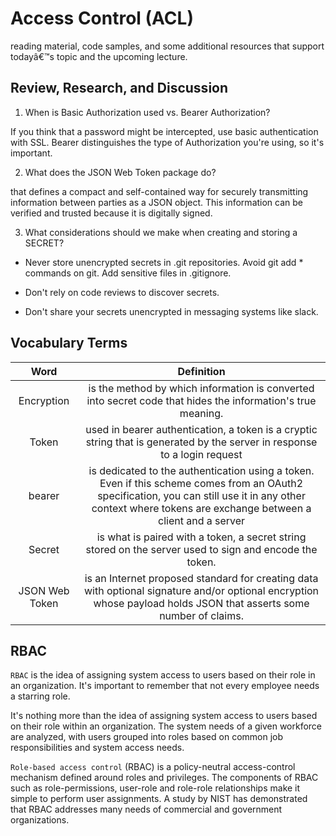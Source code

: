 # Access Control (ACL)  
reading material, code samples, and some additional resources that support todayâ€™s topic and the upcoming lecture.

## Review, Research, and Discussion

1. When is Basic Authorization used vs. Bearer Authorization?

If you think that a password might be intercepted, use basic authentication with SSL.
Bearer distinguishes the type of Authorization you're using, so it's important.

2. What does the JSON Web Token package do?

that defines a compact and self-contained way for securely transmitting information between parties as a JSON object. This information can be verified and trusted because it is digitally signed.

3. What considerations should we make when creating and storing a SECRET?

- Never store unencrypted secrets in .git repositories. Avoid git add \* commands on git. Add sensitive files in .gitignore.

- Don't rely on code reviews to discover secrets.

- Don't share your secrets unencrypted in messaging systems like slack.

## Vocabulary Terms

|      Word      |                                                                                                 Definition                                                                                                  |
| :------------: | :---------------------------------------------------------------------------------------------------------------------------------------------------------------------------------------------------------: |
|   Encryption   |                                                 is the method by which information is converted into secret code that hides the information's true meaning.                                                 |
|     Token      |                                          used in bearer authentication, a token is a cryptic string that is generated by the server in response to a login request                                          |
|     bearer     | is dedicated to the authentication using a token. Even if this scheme comes from an OAuth2 specification, you can still use it in any other context where tokens are exchange between a client and a server |
|     Secret     |                                                   is what is paired with a token, a secret string stored on the server used to sign and encode the token.                                                   |
| JSON Web Token |                     is an Internet proposed standard for creating data with optional signature and/or optional encryption whose payload holds JSON that asserts some number of claims.                      |

## RBAC

`RBAC` is the idea of assigning system access to users based on their role in an organization. It's important to remember that not every employee needs a starring role.

It's nothing more than the idea of assigning system access to users based on their role within an organization. The system needs of a given workforce are analyzed, with users grouped into roles based on common job responsibilities and system access needs.

`Role-based access control` (RBAC) is a policy-neutral access-control mechanism defined around roles and privileges. The components of RBAC such as role-permissions, user-role and role-role relationships make it simple to perform user assignments. A study by NIST has demonstrated that RBAC addresses many needs of commercial and government organizations.